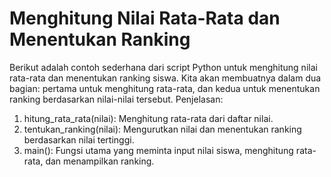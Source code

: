 # Menghitung Nilai Rata-Rata dan Menentukan Ranking
Berikut adalah contoh sederhana dari script Python untuk menghitung nilai rata-rata dan menentukan ranking siswa. Kita akan membuatnya dalam dua bagian: pertama untuk menghitung rata-rata, dan kedua untuk menentukan ranking berdasarkan nilai-nilai tersebut.
Penjelasan:
1. hitung_rata_rata(nilai): Menghitung rata-rata dari daftar nilai.
2. tentukan_ranking(nilai): Mengurutkan nilai dan menentukan ranking berdasarkan nilai tertinggi.
3. main(): Fungsi utama yang meminta input nilai siswa, menghitung rata-rata, dan menampilkan ranking.
